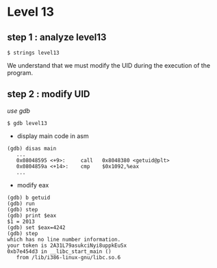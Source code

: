 # Level 13

## step 1 : analyze level13
```
$ strings level13
```
We understand that we must modify the UID during the execution of the program.

## step 2 : modify UID
*use gdb*
```
$ gdb level13
```

- display main code in asm
```
(gdb) disas main
   ...
   0x08048595 <+9>:     call   0x8048380 <getuid@plt>
   0x0804859a <+14>:    cmp    $0x1092,%eax
   ...
```

- modify eax
```
(gdb) b getuid
(gdb) run
(gdb) step
(gdb) print $eax
$1 = 2013
(gdb) set $eax=4242
(gdb) step
which has no line number information.
your token is 2A31L79asukciNyi8uppkEuSx
0xb7e454d3 in __libc_start_main ()
   from /lib/i386-linux-gnu/libc.so.6
```
